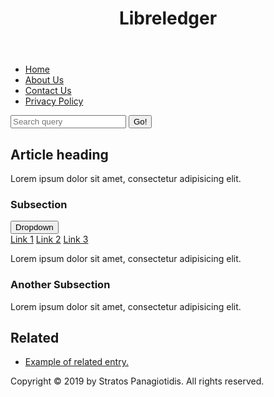 <html lang="en-AU">
<head>
<meta charset="utf-8">
<title>Libreledger | Homepage</title>
		
<meta name="author" content="Stratos Panagiotidis">
<meta name="description" content="Your trusted source for tech and media.">
		
<link rel="stylesheet" media="screen" href="https://fontlibrary.org/face/montserrat" type="text/css"/>
<link rel="stylesheet" href="table.css">		
</head>
	
<body>
<header>
<h1>Libreledger</h1>
</header>
		
<nav>
	<ul>
	<li><a href="#">Home</a></li>
	<li><a href="#">About Us</a></li>
	<li><a href="#">Contact Us</a></li>
	<li><a href="#">Privacy Policy</a></li>
	</ul>
			
<form>
	<input type="search" name="q" placeholder="Search query">
	<input type="submit" value="Go!">
</form>
</nav>
		
<main>
	<article>
		<h2>Article heading</h2>
		<p>Lorem ipsum dolor sit amet, consectetur adipisicing elit.</p>
		<h3>Subsection</h3>
    		<div class="dropdown">
		<button class="dropbtn">Dropdown</button>
 		 <div class="dropdown-content">
			 <a href="#">Link 1</a>
 			 <a href="#">Link 2</a>
 			 <a href="#">Link 3</a>
		 	</div>
			</div> 
			<p>Lorem ipsum dolor sit amet, consectetur adipisicing elit.</p>
			<h3>Another Subsection</h3>
			<p>Lorem ipsum dolor sit amet, consectetur adipisicing elit.</p>
			</article>
			
<aside>
	<h2>Related</h2>
	<ul>
	<li><a href="#">Example of related entry.</a></li>
	</ul>
</aside>
   
			
</main>
		
		
  <footer>
	  <p>Copyright © 2019 by Stratos Panagiotidis. All rights reserved.
</footer>
</body>
<script src="dropdown.js"></script>
</html>
